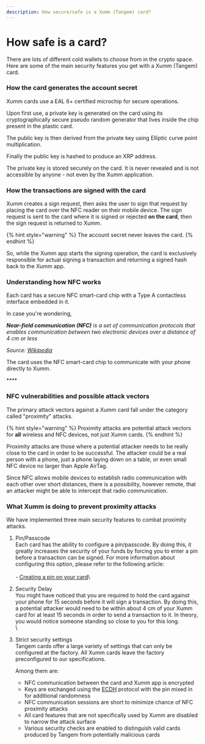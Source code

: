 ```yaml
---
description: How secure/safe is a Xumm (Tangem) card?
---
```


# How safe is a card?

There are lots of different cold wallets to choose from in the crypto space. Here are some of the main security features you get with a Xumm (Tangem) card.

### **How the card generates the account secret**

Xumm cards use a EAL 6+ certified microchip for secure operations.&#x20;

Upon first use, a private key is generated on the card using its cryptographically secure pseudo random generator that lives inside the chip present in the plastic card.

The public key is then derived from the private key using Elliptic curve point multiplication.

Finally the public key is hashed to produce an XRP address.

The private key is stored securely on the card. It is never revealed and is not accessible by anyone - not even by the Xumm application.

### **How the transactions are signed with the card**

Xumm creates a sign request, then asks the user to sign that request by placing the card over the NFC reader on their mobile device. The sign request is sent to the card where it is signed or rejected **on the card**, then the sign request is returned to Xumm.&#x20;

{% hint style="warning" %}
The account secret never leaves the card.
{% endhint %}

So, while the Xumm app starts the signing operation, the card is exclusively responsible for actual signing a transaction and returning a signed hash back to the Xumm app.&#x20;

### **Understanding how NFC works**

Each card has a secure NFC smart-card chip with a Type A contactless interface embedded in it. &#x20;

In case you're wondering,

_**Near-field communication (NFC)** is a set of communication protocols that enables communication between two electronic devices over a distance of 4 cm or less_

_Source:_ [_Wikipedia_](https://en.wikipedia.org/wiki/Near-field\_communication)

The card uses the NFC smart-card chip to communicate with your phone directly to Xumm.

&#x20;****&#x20;

### **NFC vulnerabilities and possible attack vectors**

The primary attack vectors against a Xumm card fall under the category called "proximity" attacks.&#x20;

{% hint style="warning" %}
Proximity attacks are potential attack vectors for **all** wireless and NFC devices, not just Xumm cards.
{% endhint %}

Proximity attacks are those where a potential attacker needs to be really close to the card in order to be successful. The attacker could be a real person with a phone, just a phone laying down on a table, or even small NFC device no larger than Apple AirTag.

Since NFC allows mobile devices to establish radio communication with each other over short distances, there is a possibility, however remote, that an attacker might be able to intercept that radio communication.&#x20;

### **What Xumm is doing to prevent proximity attacks**

We have implemented three main security features to combat proximity attacks.

1. Pin/Passcode\
   Each card has the ability to configure a pin/passcode. By doing this, it greatly increases the security of your funds by forcing you to enter a pin before a transaction can be signed. For more information about configuring this option, please refer to the following article: \
   \
   \- [Creating a pin on your card](creating-a-pin-on-your-xumm-tangem-card.md)\

2. Security Delay\
   You might have noticed that you are required to hold the card against your phone for 15 seconds before it will sign a transaction. By doing this, a potential attacker would need to be within about 4 cm of your Xumm card for at least 15 seconds in order to send a transaction to it. In theory, you would notice someone standing so close to you for this long. \
   \

3.  Strict security settings\
    Tangem cards offer a large variety of settings that can only be configured at the factory. All Xumm cards leave the factory preconfigured to our specifications.&#x20;

    Among them are:&#x20;

    * NFC communication between the card and Xumm app is encrypted
    * Keys are exchanged using the [ECDH](https://en.wikipedia.org/wiki/Elliptic-curve\_Diffie%E2%80%93Hellman) protocol with the pin mixed in for additional randomness
    * NFC communication sessions are short to minimize chance of NFC proximity attacks
    * All card features that are not specifically used by Xumm are disabled to narrow the attack surface
    * Various security checks are enabled to distinguish valid cards produced by Tangem from potentially malicious cards&#x20;

&#x20;
